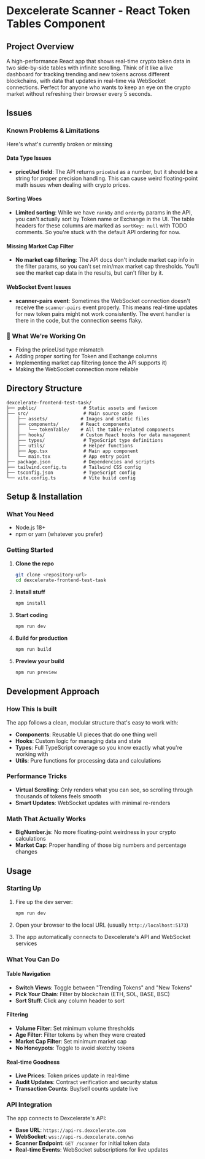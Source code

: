 # Dexcelerate Scanner - React Token Tables Component

## Project Overview

A high-performance React app that shows real-time crypto token data in two side-by-side tables with infinite scrolling. Think of it like a live dashboard for tracking trending and new tokens across different blockchains, with data that updates in real-time via WebSocket connections. Perfect for anyone who wants to keep an eye on the crypto market without refreshing their browser every 5 seconds.

## Issues
### Known Problems & Limitations

Here's what's currently broken or missing

#### Data Type Issues
- **priceUsd field**: The API returns `priceUsd` as a number, but it should be a string for proper precision handling. This can cause weird floating-point math issues when dealing with crypto prices.

#### Sorting Woes
- **Limited sorting**: While we have `rankBy` and `orderBy` params in the API, you can't actually sort by Token name or Exchange in the UI. The table headers for these columns are marked as `sortKey: null` with TODO comments. So you're stuck with the default API ordering for now.

#### Missing Market Cap Filter
- **No market cap filtering**: The API docs don't include market cap info in the filter params, so you can't set min/max market cap thresholds. You'll see the market cap data in the results, but can't filter by it.

#### WebSocket Event Issues
- **scanner-pairs event**: Sometimes the WebSocket connection doesn't receive the `scanner-pairs` event properly. This means real-time updates for new token pairs might not work consistently. The event handler is there in the code, but the connection seems flaky.

### 🔧 What We're Working On
- Fixing the priceUsd type mismatch
- Adding proper sorting for Token and Exchange columns  
- Implementing market cap filtering (once the API supports it)
- Making the WebSocket connection more reliable

## Directory Structure

```
dexcelerate-frontend-test-task/
├── public/                 # Static assets and favicon
├── src/                    # Main source code
│   ├── assets/            # Images and static files
│   ├── components/        # React components
│   │   └── tokenTable/    # All the table-related components
│   ├── hooks/             # Custom React hooks for data management
│   ├── types/              # TypeScript type definitions
│   ├── utils/              # Helper functions
│   ├── App.tsx             # Main app component
│   └── main.tsx            # App entry point
├── package.json            # Dependencies and scripts
├── tailwind.config.ts      # Tailwind CSS config
├── tsconfig.json           # TypeScript config
└── vite.config.ts          # Vite build config
```

## Setup & Installation

### What You Need

- Node.js 18+ 
- npm or yarn (whatever you prefer)

### Getting Started

1. **Clone the repo**
   ```bash
   git clone <repository-url>
   cd dexcelerate-frontend-test-task
   ```

2. **Install stuff**
   ```bash
   npm install
   ```

3. **Start coding**
   ```bash
   npm run dev
   ```

4. **Build for production**
   ```bash
   npm run build
   ```

5. **Preview your build**
   ```bash
   npm run preview
   ```

## Development Approach

### How This Is built

The app follows a clean, modular structure that's easy to work with:

- **Components**: Reusable UI pieces that do one thing well
- **Hooks**: Custom logic for managing data and state
- **Types**: Full TypeScript coverage so you know exactly what you're working with
- **Utils**: Pure functions for processing data and calculations

### Performance Tricks

- **Virtual Scrolling**: Only renders what you can see, so scrolling through thousands of tokens feels smooth
- **Smart Updates**: WebSocket updates with minimal re-renders

### Math That Actually Works

- **BigNumber.js**: No more floating-point weirdness in your crypto calculations
- **Market Cap**: Proper handling of those big numbers and percentage changes

## Usage

### Starting Up

1. Fire up the dev server:
   ```bash
   npm run dev
   ```

2. Open your browser to the local URL (usually `http://localhost:5173`)

3. The app automatically connects to Dexcelerate's API and WebSocket services

### What You Can Do

#### Table Navigation
- **Switch Views**: Toggle between "Trending Tokens" and "New Tokens"
- **Pick Your Chain**: Filter by blockchain (ETH, SOL, BASE, BSC)
- **Sort Stuff**: Click any column header to sort

#### Filtering
- **Volume Filter**: Set minimum volume thresholds
- **Age Filter**: Filter tokens by when they were created
- **Market Cap Filter**: Set minimum market cap
- **No Honeypots**: Toggle to avoid sketchy tokens

#### Real-time Goodness
- **Live Prices**: Token prices update in real-time
- **Audit Updates**: Contract verification and security status
- **Transaction Counts**: Buy/sell counts update live

### API Integration

The app connects to Dexcelerate's API:
- **Base URL**: `https://api-rs.dexcelerate.com`
- **WebSocket**: `wss://api-rs.dexcelerate.com/ws`
- **Scanner Endpoint**: `GET /scanner` for initial token data
- **Real-time Events**: WebSocket subscriptions for live updates